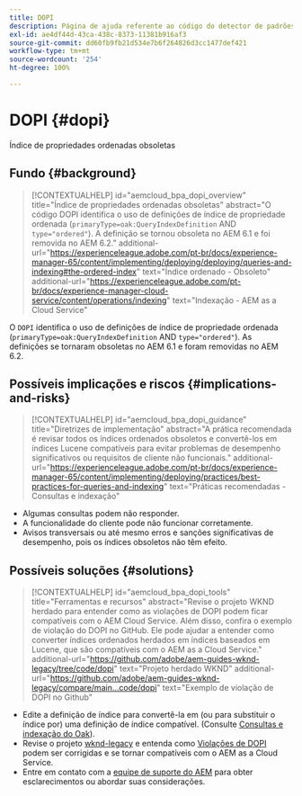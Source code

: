 ```yaml
---
title: DOPI
description: Página de ajuda referente ao código do detector de padrões.
exl-id: ae4df44d-43ca-438c-8373-11381b916af3
source-git-commit: dd60fb9fb21d534e7b6f264826d3cc1477def421
workflow-type: tm+mt
source-wordcount: '254'
ht-degree: 100%

---
```


# DOPI {#dopi}

Índice de propriedades ordenadas obsoletas

## Fundo {#background}

>[!CONTEXTUALHELP]
>id="aemcloud_bpa_dopi_overview"
>title="Índice de propriedades ordenadas obsoletas"
>abstract="O código DOPI identifica o uso de definições de índice de propriedade ordenada (`primaryType=oak:QueryIndexDefinition` AND `type="ordered"`). A definição se tornou obsoleta no AEM 6.1 e foi removida no AEM 6.2."
>additional-url="https://experienceleague.adobe.com/pt-br/docs/experience-manager-65/content/implementing/deploying/deploying/queries-and-indexing#the-ordered-index" text="Índice ordenado - Obsoleto"
>additional-url="https://experienceleague.adobe.com/pt-br/docs/experience-manager-cloud-service/content/operations/indexing" text="Indexação - AEM as a Cloud Service"

O `DOPI` identifica o uso de definições de índice de propriedade ordenada (`primaryType=oak:QueryIndexDefinition` AND `type="ordered"`). As definições se tornaram obsoletas no AEM 6.1 e foram removidas no AEM 6.2.

## Possíveis implicações e riscos {#implications-and-risks}

>[!CONTEXTUALHELP]
>id="aemcloud_bpa_dopi_guidance"
>title="Diretrizes de implementação"
>abstract="A prática recomendada é revisar todos os índices ordenados obsoletos e convertê-los em índices Lucene compatíveis para evitar problemas de desempenho significativos ou requisitos de cliente não funcionais."
>additional-url="https://experienceleague.adobe.com/pt-br/docs/experience-manager-65/content/implementing/deploying/practices/best-practices-for-queries-and-indexing" text="Práticas recomendadas - Consultas e indexação"

* Algumas consultas podem não responder.
* A funcionalidade do cliente pode não funcionar corretamente.
* Avisos transversais ou até mesmo erros e sanções significativas de desempenho, pois os índices obsoletos não têm efeito.

## Possíveis soluções {#solutions}

>[!CONTEXTUALHELP]
>id="aemcloud_bpa_dopi_tools"
>title="Ferramentas e recursos"
>abstract="Revise o projeto WKND herdado para entender como as violações de DOPI podem ficar compatíveis com o AEM Cloud Service. Além disso, confira o exemplo de violação do DOPI no GitHub. Ele pode ajudar a entender como converter índices ordenados herdados em índices baseados em Lucene, que são compatíveis com o AEM as a Cloud Service."
>additional-url="https://github.com/adobe/aem-guides-wknd-legacy/tree/code/dopi" text="Projeto herdado WKND"
>additional-url="https://github.com/adobe/aem-guides-wknd-legacy/compare/main...code/dopi" text="Exemplo de violação de DOPI no Github"

* Edite a definição de índice para convertê-la em (ou para substituir o índice por) uma definição de índice compatível. (Consulte [Consultas e indexação do Oak](https://experienceleague.adobe.com/pt-br/docs/experience-manager-65/content/implementing/deploying/deploying/queries-and-indexing)).
* Revise o projeto [wknd-legacy](https://github.com/adobe/aem-guides-wknd-legacy/tree/code/dopi) e entenda como [Violações de DOPI](https://github.com/adobe/aem-guides-wknd-legacy/compare/main...code/dopi) podem ser corrigidas e se tornar compatíveis com o AEM as a Cloud Service.
* Entre em contato com a [equipe de suporte do AEM](https://helpx.adobe.com/br/enterprise/using/support-for-experience-cloud.html) para obter esclarecimentos ou abordar suas considerações.
